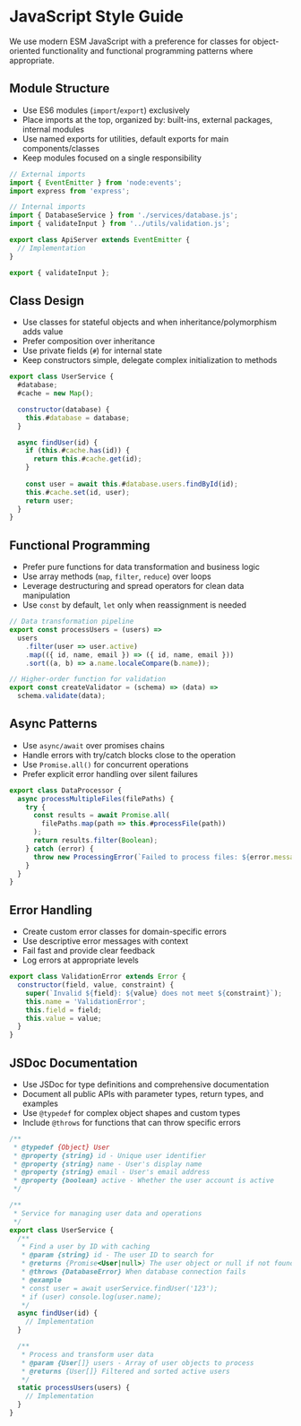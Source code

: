 # JavaScript Style Guide

We use modern ESM JavaScript with a preference for classes for object-oriented functionality and functional programming patterns where appropriate.

## Module Structure

- Use ES6 modules (`import`/`export`) exclusively
- Place imports at the top, organized by: built-ins, external packages, internal modules
- Use named exports for utilities, default exports for main components/classes
- Keep modules focused on a single responsibility

```javascript
// External imports
import { EventEmitter } from 'node:events';
import express from 'express';

// Internal imports
import { DatabaseService } from './services/database.js';
import { validateInput } from '../utils/validation.js';

export class ApiServer extends EventEmitter {
  // Implementation
}

export { validateInput };
```

## Class Design

- Use classes for stateful objects and when inheritance/polymorphism adds value
- Prefer composition over inheritance
- Use private fields (`#`) for internal state
- Keep constructors simple, delegate complex initialization to methods

```javascript
export class UserService {
  #database;
  #cache = new Map();

  constructor(database) {
    this.#database = database;
  }

  async findUser(id) {
    if (this.#cache.has(id)) {
      return this.#cache.get(id);
    }
    
    const user = await this.#database.users.findById(id);
    this.#cache.set(id, user);
    return user;
  }
}
```

## Functional Programming

- Prefer pure functions for data transformation and business logic
- Use array methods (`map`, `filter`, `reduce`) over loops
- Leverage destructuring and spread operators for clean data manipulation
- Use `const` by default, `let` only when reassignment is needed

```javascript
// Data transformation pipeline
export const processUsers = (users) =>
  users
    .filter(user => user.active)
    .map(({ id, name, email }) => ({ id, name, email }))
    .sort((a, b) => a.name.localeCompare(b.name));

// Higher-order function for validation
export const createValidator = (schema) => (data) =>
  schema.validate(data);
```

## Async Patterns

- Use `async/await` over promises chains
- Handle errors with try/catch blocks close to the operation
- Use `Promise.all()` for concurrent operations
- Prefer explicit error handling over silent failures

```javascript
export class DataProcessor {
  async processMultipleFiles(filePaths) {
    try {
      const results = await Promise.all(
        filePaths.map(path => this.#processFile(path))
      );
      return results.filter(Boolean);
    } catch (error) {
      throw new ProcessingError(`Failed to process files: ${error.message}`);
    }
  }
}
```

## Error Handling

- Create custom error classes for domain-specific errors
- Use descriptive error messages with context
- Fail fast and provide clear feedback
- Log errors at appropriate levels

```javascript
export class ValidationError extends Error {
  constructor(field, value, constraint) {
    super(`Invalid ${field}: ${value} does not meet ${constraint}`);
    this.name = 'ValidationError';
    this.field = field;
    this.value = value;
  }
}
```

## JSDoc Documentation

- Use JSDoc for type definitions and comprehensive documentation
- Document all public APIs with parameter types, return types, and examples
- Use `@typedef` for complex object shapes and custom types
- Include `@throws` for functions that can throw specific errors

```javascript
/**
 * @typedef {Object} User
 * @property {string} id - Unique user identifier
 * @property {string} name - User's display name
 * @property {string} email - User's email address
 * @property {boolean} active - Whether the user account is active
 */

/**
 * Service for managing user data and operations
 */
export class UserService {
  /**
   * Find a user by ID with caching
   * @param {string} id - The user ID to search for
   * @returns {Promise<User|null>} The user object or null if not found
   * @throws {DatabaseError} When database connection fails
   * @example
   * const user = await userService.findUser('123');
   * if (user) console.log(user.name);
   */
  async findUser(id) {
    // Implementation
  }

  /**
   * Process and transform user data
   * @param {User[]} users - Array of user objects to process
   * @returns {User[]} Filtered and sorted active users
   */
  static processUsers(users) {
    // Implementation
  }
}
```

